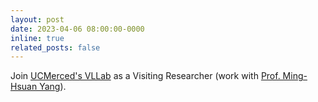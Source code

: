 ```yaml
---
layout: post
date: 2023-04-06 08:00:00-0000
inline: true
related_posts: false
---
```


Join [UCMerced's VLLab](http://vllab.ucmerced.edu/) as a Visiting Researcher (work with [Prof. Ming-Hsuan Yang](http://faculty.ucmerced.edu/mhyang)).
